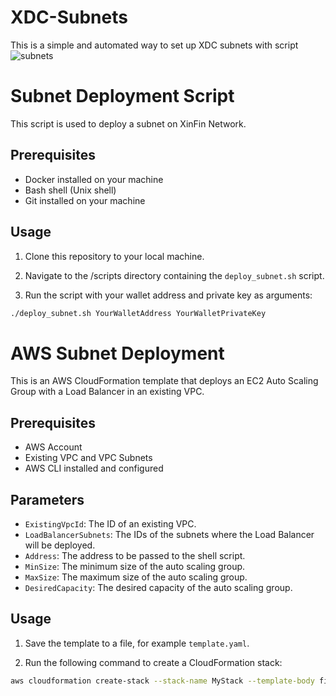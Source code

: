 # XDC-Subnets
This is a simple and automated way to set up XDC subnets with script
![subnets](https://github.com/CoinClubQuincy/XDC-Subnets/assets/16103963/c4765361-123a-4747-afcc-5611839081d9)

# Subnet Deployment Script
This script is used to deploy a subnet on XinFin Network.

## Prerequisites

- Docker installed on your machine
- Bash shell (Unix shell)
- Git installed on your machine

## Usage

1. Clone this repository to your local machine.

2. Navigate to the /scripts directory containing the `deploy_subnet.sh` script.

3. Run the script with your wallet address and private key as arguments:

```bash
./deploy_subnet.sh YourWalletAddress YourWalletPrivateKey
```

# AWS Subnet Deployment

This is an AWS CloudFormation template that deploys an EC2 Auto Scaling Group with a Load Balancer in an existing VPC.

## Prerequisites

- AWS Account
- Existing VPC and VPC Subnets
- AWS CLI installed and configured

## Parameters

- `ExistingVpcId`: The ID of an existing VPC.
- `LoadBalancerSubnets`: The IDs of the subnets where the Load Balancer will be deployed.
- `Address`: The address to be passed to the shell script.
- `MinSize`: The minimum size of the auto scaling group.
- `MaxSize`: The maximum size of the auto scaling group.
- `DesiredCapacity`: The desired capacity of the auto scaling group.

## Usage

1. Save the template to a file, for example `template.yaml`.

2. Run the following command to create a CloudFormation stack:

```bash
aws cloudformation create-stack --stack-name MyStack --template-body file://template.yaml --parameters ParameterKey=ExistingVpcId,ParameterValue=<YourVPCId> ParameterKey=LoadBalancerSubnets,ParameterValue=<YourSubnetIds> ParameterKey=Address,ParameterValue=<YourAddress> ParameterKey=MinSize,ParameterValue=<YourMinSize> ParameterKey=MaxSize,ParameterValue=<YourMaxSize> ParameterKey=DesiredCapacity,ParameterValue=<YourDesiredCapacity>
